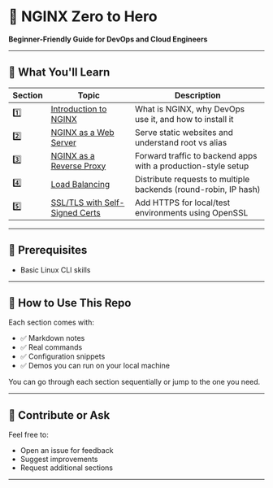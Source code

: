 # 🚀 NGINX Zero to Hero

**Beginner-Friendly Guide for DevOps and Cloud Engineers**

---

## 🎯 What You'll Learn

| Section | Topic                                      | Description                                                        |
|---------|--------------------------------------------|--------------------------------------------------------------------|
| 1️⃣      | [Introduction to NGINX](./01-getting-started.md)    | What is NGINX, why DevOps use it, and how to install it            |
| 2️⃣      | [NGINX as a Web Server](./02-nginx-as-web-server.md)    | Serve static websites and understand root vs alias                 |
| 3️⃣      | [NGINX as a Reverse Proxy](./03-nginx-as-reverse-proxy.md) | Forward traffic to backend apps with a production-style setup      |
| 4️⃣      | [Load Balancing](./04-nginx-as-load-balancer.md)           | Distribute requests to multiple backends (round-robin, IP hash)    |
| 5️⃣      | [SSL/TLS with Self-Signed Certs](./05-nginx-with-ssl-or-tls.md) | Add HTTPS for local/test environments using OpenSSL                |

---

## 🧰 Prerequisites

- Basic Linux CLI skills

---

## 🧪 How to Use This Repo

Each section comes with:
- ✅ Markdown notes
- ✅ Real commands
- ✅ Configuration snippets
- ✅ Demos you can run on your local machine

You can go through each section sequentially or jump to the one you need.

---

## 🙌 Contribute or Ask

Feel free to:
- Open an issue for feedback
- Suggest improvements
- Request additional sections

---
